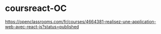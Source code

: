 # coursreact-OC
https://openclassrooms.com/fr/courses/4664381-realisez-une-application-web-avec-react-js?status=published
